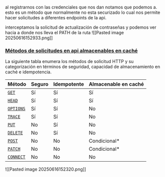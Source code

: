 
al registrarnos con las credenciales que nos dan notamos que podemos a. esto es un método que normalmente no esta securizado lo cual nos permite hacer solicitudes a diferentes endpoints de la api.

interceptamos la solicitud de actualización de contraseñas y podemos ver hacia a donde nos lleva el PATH de la ruta
![[Pasted image 20250616152933.png]]


### [Métodos de solicitudes en api almacenables en caché](https://developer.mozilla.org/en-US/docs/Web/HTTP/Reference/Methods#safe_idempotent_and_cacheable_request_methods)

La siguiente tabla enumera los métodos de solicitud HTTP y su categorización en términos de seguridad, capacidad de almacenamiento en caché e idempotencia.

|Método|Seguro|Idempotente|Almacenable en caché|
|---|---|---|---|
|[`GET`](https://developer.mozilla.org/en-US/docs/Web/HTTP/Reference/Methods/GET)|Sí|Sí|Sí|
|[`HEAD`](https://developer.mozilla.org/en-US/docs/Web/HTTP/Reference/Methods/HEAD)|Sí|Sí|Sí|
|[`OPTIONS`](https://developer.mozilla.org/en-US/docs/Web/HTTP/Reference/Methods/OPTIONS)|Sí|Sí|No|
|[`TRACE`](https://developer.mozilla.org/en-US/docs/Web/HTTP/Reference/Methods/TRACE)|Sí|Sí|No|
|[`PUT`](https://developer.mozilla.org/en-US/docs/Web/HTTP/Reference/Methods/PUT)|No|Sí|No|
|[`DELETE`](https://developer.mozilla.org/en-US/docs/Web/HTTP/Reference/Methods/DELETE)|No|Sí|No|
|[`POST`](https://developer.mozilla.org/en-US/docs/Web/HTTP/Reference/Methods/POST)|No|No|Condicional*|
|[`PATCH`](https://developer.mozilla.org/en-US/docs/Web/HTTP/Reference/Methods/PATCH)|No|No|Condicional*|
|[`CONNECT`](https://developer.mozilla.org/en-US/docs/Web/HTTP/Reference/Methods/CONNECT)|No|No|No|



![[Pasted image 20250616152320.png]]